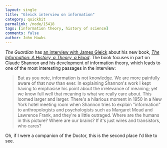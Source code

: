 ```yaml
---
layout: single 
title: "Gleick interview on information" 
category: quickbit
permalink: /node/15418
tags: [information theory, history of science] 
comments: false 
author: John Hawks 
---
```


<i>The Guardian</i> has <a href="">an interview with James Gleick</a> about his new book, <a href="http://www.amazon.com/gp/product/0375423729/ref=as_li_ss_tl?ie=UTF8&tag=johnhawksanth-20&linkCode=as2&camp=1789&creative=390957&creativeASIN=0375423729"><i>The Information: A History, a Theory, a Flood</i></a>. The book focuses in part on Claude Shannon and his development of information theory, which leads to one of the most interesting passages in the interview: 

<blockquote>But as you note, information is not knowledge. We are more painfully aware of that now than ever. In explaining Shannon's work I kept having to emphasise his point about the irrelevance of meaning; yet we know full well that meaning is what we really care about. This loomed larger and larger. There's a hilarious moment in 1950 in a New York hotel meeting room when Shannon tries to explain "information" to anthropologists and psychologists such as Margaret Mead and Lawrence Frank, and they're a little outraged. Where are the humans in this picture? Where are our brains? If it's just wires and transistors, who cares?</blockquote>

Oh, if I were a companion of the Doctor, this is the second place I'd like to see. 

